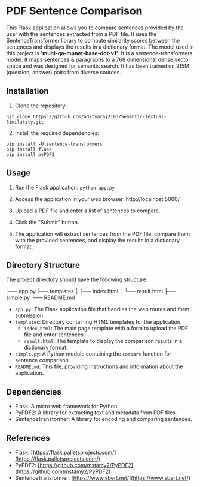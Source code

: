 # PDF Sentence Comparison

This Flask application allows you to compare sentences provided by the user with the sentences extracted from a PDF file. It uses the SentenceTransformer library to compute similarity scores between the sentences and displays the results in a dictionary format.
The model used in this project is **'multi-qa-mpnet-base-dot-v1'**. It is a sentence-transformers model: It maps sentences & paragraphs to a 768 dimensional dense vector space and was designed for semantic search. It has been trained on 215M (question, answer) pairs from diverse sources. 

## Installation

1. Clone the repository:
```
git clone https://github.com/adityaraj2103/Semantic-Textual-Similarity.git
```

2. Install the required dependencies:
```
pip install -U sentence-transformers
pip install flask
pip install pyPDF2
```

## Usage

1. Run the Flask application:
```python app.py```

2. Access the application in your web browser:
http://localhost:5000/


3. Upload a PDF file and enter a list of sentences to compare.

4. Click the "Submit" button.

5. The application will extract sentences from the PDF file, compare them with the provided sentences, and display the results in a dictionary format.

## Directory Structure

The project directory should have the following structure:

├── app.py
├── templates
│ ├── index.html
│ └── result.html
├── simple.py
└── README.md


- `app.py`: The Flask application file that handles the web routes and form submission.
- `templates`: Directory containing HTML templates for the application.
  - `index.html`: The main page template with a form to upload the PDF file and enter sentences.
  - `result.html`: The template to display the comparison results in a dictionary format.
- `simple.py`: A Python module containing the `compare` function for sentence comparison.
- `README.md`: This file, providing instructions and information about the application.

## Dependencies

- Flask: A micro web framework for Python.
- PyPDF2: A library for extracting text and metadata from PDF files.
- SentenceTransformer: A library for encoding and comparing sentences.

## References

- Flask: [https://flask.palletsprojects.com/](https://flask.palletsprojects.com/)
- PyPDF2: [https://github.com/mstamy2/PyPDF2](https://github.com/mstamy2/PyPDF2)
- SentenceTransformer: [https://www.sbert.net/](https://www.sbert.net/)

